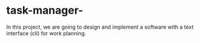 # task-manager-
In this project, we are going to design and implement a software with a text interface (cli) for work planning.
